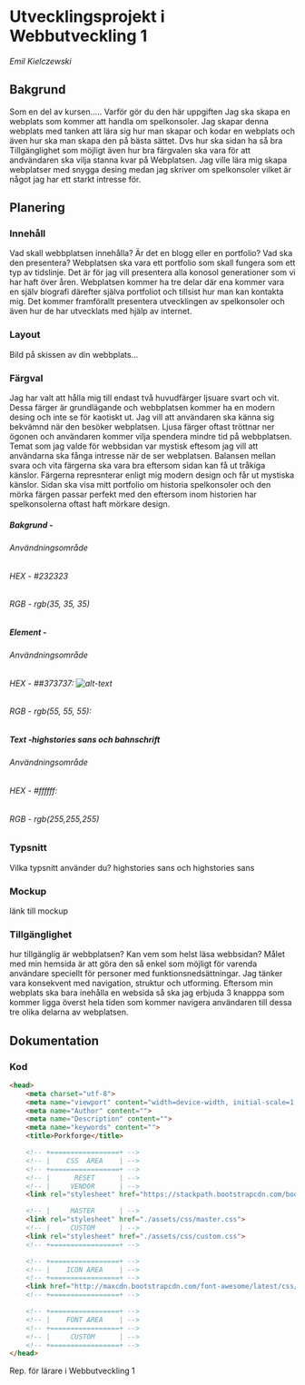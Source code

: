 # Utvecklingsprojekt i Webbutveckling 1
*Emil Kielczewski*

## Bakgrund
Som en del av kursen..... Varför gör du den här uppgiften
Jag ska skapa en webplats som kommer att handla om spelkonsoler. Jag skapar denna webplats med tanken att lära sig hur man skapar och kodar en webplats och även hur ska man skapa den på bästa sättet. Dvs hur ska sidan ha så bra Tillgänglighet som möjligt även hur bra färgvalen ska vara för att andvändaren ska vilja stanna kvar på Webplatsen. Jag ville lära mig skapa webplatser med snygga desing medan jag skriver om spelkonsoler vilket är något jag har ett starkt intresse för.
## Planering
### Innehåll
Vad skall webbplatsen innehålla? Är det en blogg eller en portfolio? Vad ska den presentera?
Webplatsen ska vara ett portfolio som skall fungera som ett typ av tidslinje. Det är för jag vill presentera alla konosol generationer som vi har haft över åren. Webplatsen kommer ha tre delar där ena kommer vara en själv biografi därefter själva portfoliot och tillsist hur man kan kontakta mig. Det kommer framförallt presentera utvecklingen av spelkonsoler och även hur de har utvecklats med hjälp av internet.
### Layout
Bild på skissen av din webbplats...
### Färgval
Jag har valt att hålla mig till endast två huvudfärger ljsuare svart och vit. Dessa färger är grundlägande och webbplatsen kommer ha en modern desing och inte se för kaotiskt ut. Jag vill att användaren ska känna sig bekvämnd när den besöker webplatsen. Ljusa färger oftast tröttnar ner ögonen och användaren kommer  vilja spendera mindre tid på webbplatsen. Temat som jag valde för webbsidan var mystisk eftesom jag vill att användarna ska fånga intresse när de ser webplatsen. Balansen mellan svara och vita färgerna ska vara bra eftersom sidan kan få ut tråkiga känslor.  Färgerna represnterar enligt mig modern design och får ut mystiska känslor. Sidan ska visa mitt portfolio om historia spelkonsoler och den mörka färgen passar perfekt med den eftersom inom historien har spelkonsolerna oftast haft mörkare design.
##### Bakgrund -
###### Användningsområde
###### HEX - #232323
###### RGB - rgb(35, 35, 35)

##### Element -
###### Användningsområde
###### HEX - ##373737: ![alt-text](https://via.placeholder.com/20/76c187/76c187?Text=%20 "##373737")
###### RGB - rgb(55, 55, 55):

##### Text -highstories sans och bahnschrift
###### Användningsområde
###### HEX - #ffffff:

###### RGB - rgb(255,255,255)

### Typsnitt
Vilka typsnitt använder du? highstories sans och highstories sans
### Mockup
länk till mockup
### Tillgänglighet
hur tillgänglig är webbplatsen? Kan vem som helst läsa webbsidan?
Målet med min hemsida är att göra den så enkel som möjligt för varenda användare speciellt för personer med funktionsnedsättningar.  Jag tänker vara konsekvent med navigation, struktur och utforming. Eftersom min webplats ska bara inehålla en websida så ska jag erbjuda 3 knapppa som kommer ligga överst hela tiden som kommer navigera användaren till dessa tre olika delarna av webplatsen.
## Dokumentation
### Kod
```html
<head>
	<meta charset="utf-8">
	<meta name="viewport" content="width=device-width, initial-scale=1, shrink-to-fit=no">
	<meta name="Author" content="">
	<meta name="Description" content="">
	<meta name="keywords" content="">
	<title>Porkforge</title>

	<!-- +=================+ -->
	<!-- |    CSS  AREA    | -->
	<!-- +=================+ -->
	<!-- |      RESET      | -->
	<!-- |     VENDOR      | -->
	<link rel="stylesheet" href="https://stackpath.bootstrapcdn.com/bootstrap/4.1.3/css/bootstrap.min.css" integrity="sha384-MCw98/SFnGE8fJT3GXwEOngsV7Zt27NXFoaoApmYm81iuXoPkFOJwJ8ERdknLPMO" crossorigin="anonymous">

	<!-- |     MASTER      | -->
	<link rel="stylesheet" href="./assets/css/master.css">
	<!-- |     CUSTOM      | -->
	<link rel="stylesheet" href="./assets/css/custom.css">
	<!-- +=================+ -->

	<!-- +=================+ -->
	<!-- |    ICON AREA    | -->
	<!-- +=================+ -->
	<link href="http://maxcdn.bootstrapcdn.com/font-awesome/latest/css/font-awesome.min.css" rel="stylesheet">
	<!-- +=================+ -->

	<!-- +=================+ -->
	<!-- |    FONT AREA    | -->
	<!-- +=================+ -->
	<!-- |     CUSTOM      | -->
	<!-- +=================+ -->
</head>
```
Rep. för lärare i Webbutveckling 1
